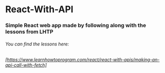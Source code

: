 # React-With-API

### Simple React web app made by following along with the lessons from LHTP

###### You can find the lessons here:
###### [https://www.learnhowtoprogram.com/react/react-with-apis/making-an-api-call-with-fetch]